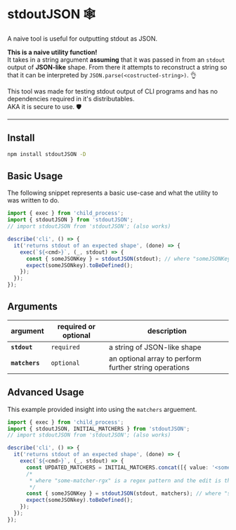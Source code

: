# stdoutJSON 🕸

A naive tool is useful for outputting stdout as JSON.

**This is a naive utility function!**<br> 
It takes in a string argument **assuming** that it was passed in from an `stdout` output of **JSON-like** shape. 
From there it attempts to reconstruct a string so that it can be interpreted by `JSON.parse(<costructed-string>)`. 👌

This tool was made for testing stdout output of CLI programs and has no dependencies required in it's distributables.<br>
AKA it is secure to use. 🛡

---

## Install

```sh
npm install stdoutJSON -D
```

## Basic Usage

The following snippet represents a basic use-case and what the utility to was written to do.

```typescript
import { exec } from 'child_process';
import { stdoutJSON } from 'stdoutJSON';
// import stdoutJSON from 'stdoutJSON'; (also works)

describe('cli', () => {
  it('returns stdout of an expected shape', (done) => {
    exec(`${<cmd>}`, (_, stdout) => {
      const { someJSONKey } = stdoutJSON(stdout); // where "someJSONKey" could be any expected key 
      expect(someJSONkey).toBeDefined();
    });
  });
});

```

## Arguments

| argument | required or optional | description | 
| --- | --- | --- |
| **`stdout`** | `required` | a string of JSON-like shape |
| **`matchers`** | `optional` | an optional array to perform further string operations |

## Advanced Usage

This example provided insight into using the `matchers` arguement.

```typescript
import { exec } from 'child_process';
import { stdoutJSON, INITIAL_MATCHERS } from 'stdoutJSON';
// import stdoutJSON from 'stdoutJSON'; (also works)

describe('cli', () => {
  it('returns stdout of an expected shape', (done) => {
    exec(`${<cmd>}`, (_, stdout) => {
      const UPDATED_MATCHERS = INITIAL_MATCHERS.concat([{ value: '<some-matcher-rgx', edit: '<some-new-value' }]) 
      /* 
       * where "some-matcher-rgx" is a regex pattern and the edit is the expected new value
       */
      const { someJSONKey } = stdoutJSON(stdout, matchers); // where "someJSONKey" could be any expected key 
      expect(someJSONkey).toBeDefined();
    });
  });
});

```
